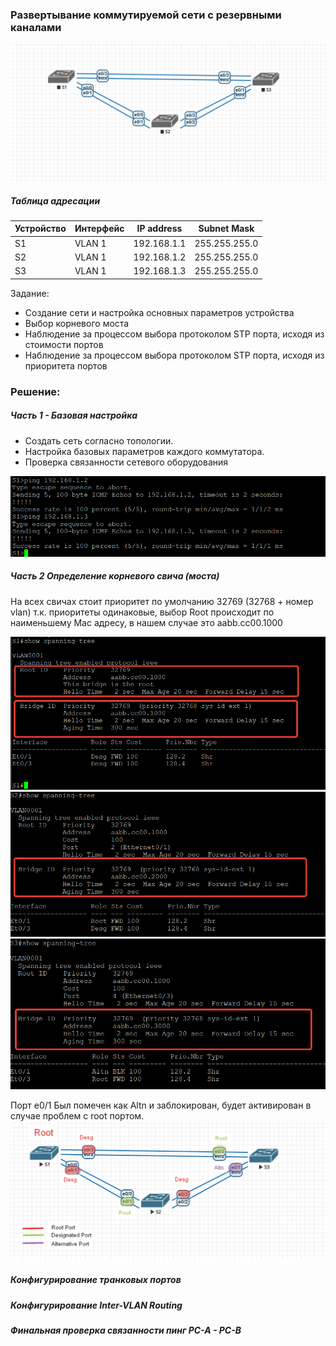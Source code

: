 ### Развертывание коммутируемой сети с резервными каналами


![](Lab02-scheme.png)

##### Таблица адресации
Устрoйство  | Интерфейс | IP address | Subnet Mask 
------------- | -------------| -------------| -------------
S1 | VLAN 1 | 192.168.1.1  | 255.255.255.0 
S2 | VLAN 1 | 192.168.1.2  | 255.255.255.0 
S3 | VLAN 1 | 192.168.1.3  | 255.255.255.0 

Задание:
 -  Создание сети и настройка основных параметров устройства
 -  Выбор корневого моста
 -  Наблюдение за процессом выбора протоколом STP порта, исходя из стоимости портов
 -  Наблюдение за процессом выбора протоколом STP порта, исходя из приоритета портов


### Решение:
##### Часть 1 - Базовая настройка 
- Создать сеть согласно топологии.
- Настройка базовых параметров каждого коммутатора.
- Проверка связанности сетевого оборудования

![](Step1.png)

##### Часть 2 Определение корневого свича (моста)
На всех свичах стоит приоритет по умолчанию 32769 (32768 + номер vlan)
т.к. приоритеты одинаковые, выбор Root происходит по наименьшему Mac адресу, в нашем случае это aabb.cc00.1000

![](Step2-S1.png)
![](Step2-S2.png)
![](Step2-S3.png)

Порт e0/1 Был помечен как Altn и заблокирован, будет активирован в случае проблем с root портом.
![](Step2-Ports.png)

##### Конфигурирование транковых портов


##### Конфигурирование Inter-VLAN Routing



##### Финальная проверка связанности пинг PC-A - PC-B
